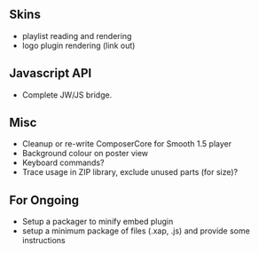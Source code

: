 Skins
-----
* playlist reading and rendering
* logo plugin rendering (link out)

Javascript API
--------------
* Complete JW/JS bridge.

Misc
----
* Cleanup or re-write ComposerCore for Smooth 1.5 player
* Background colour on poster view
* Keyboard commands?
* Trace usage in ZIP library, exclude unused parts (for size)?


For Ongoing
-----------
* Setup a packager to minify embed plugin
* setup a minimum package of files (.xap, .js) and provide some instructions
